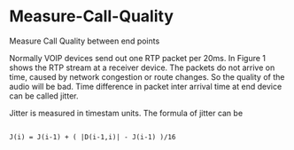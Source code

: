 # Measure-Call-Quality
Measure Call Quality between end points

Normally VOIP devices send out one RTP packet per 20ms. In Figure 1 shows the RTP stream at a receiver device. The packets do not arrive on time, caused by network congestion or route changes. So the quality of the audio will be bad. Time difference in packet inter arrival time at end device can be called jitter. 




Jitter is measured in timestam units. The formula of jitter can be

```

J(i) = J(i-1) + ( |D(i-1,i)| - J(i-1) )/16

```
